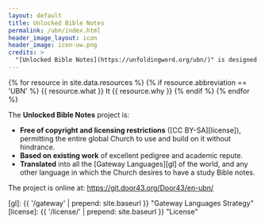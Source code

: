 ```yaml
---
layout: default
title: Unlocked Bible Notes
permalink: /ubn/index.html
header_image_layout: icon
header_image: icon-uw.png
credits: >
  "[Unlocked Bible Notes](https://unfoldingword.org/ubn/)" is designed by unfoldingWord and developed by the [Door43 World Missions Community](https://door43.org/). It is made available under a [Creative Commons Attribution-ShareAlike 4.0 International](https://creativecommons.org/licenses/by-sa/4.0/) license.
---
```


{% for resource in site.data.resources %}
 {% if resource.abbreviation == 'UBN' %}
  {{ resource.what }} It {{ resource.why }}
 {% endif %}
{% endfor %}

The **Unlocked Bible Notes** project is:

- **Free of copyright and licensing restrictions** ([CC BY-SA][license]), permitting the entire global Church to use and build on it without hindrance.
- **Based on existing work** of excellent pedigree and academic repute.
- **Translated** into all the [Gateway Languages][gl] of the world, and any other language in which the Church desires to have a study Bible notes.

The project is online at: <https://git.door43.org/Door43/en-ubn/>

[gl]: {{ '/gateway' | prepend: site.baseurl }} "Gateway Languages Strategy"
[license]: {{ '/license/' | prepend: site.baseurl }} "License"

